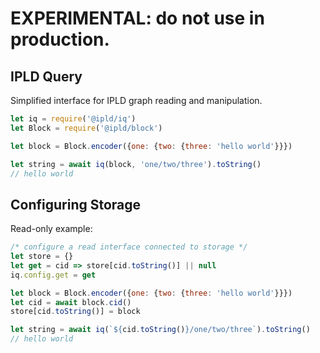 # EXPERIMENTAL: do not use in production.

## IPLD Query

Simplified interface for IPLD graph reading and manipulation.

```javascript
let iq = require('@ipld/iq')
let Block = require('@ipld/block')

let block = Block.encoder({one: {two: {three: 'hello world'}}})

let string = await iq(block, 'one/two/three').toString()
// hello world
```

## Configuring Storage

Read-only example:

```javascript
/* configure a read interface connected to storage */
let store = {}
let get = cid => store[cid.toString()] || null
iq.config.get = get

let block = Block.encoder({one: {two: {three: 'hello world'}}})
let cid = await block.cid()
store[cid.toString()] = block

let string = await iq(`${cid.toString()}/one/two/three`).toString()
// hello world
```


